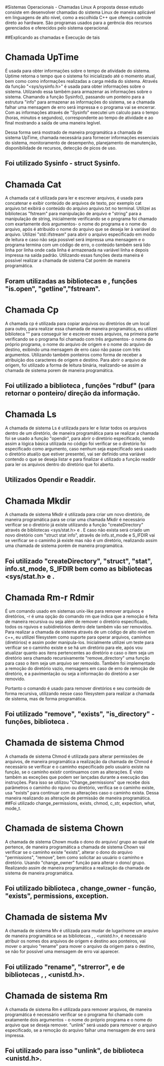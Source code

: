 #Sistemas Operacionais - Chamadas Linux
A proposta desse estudo consiste em desenvolver chamadas do sistema Linux de maneira aplicável em linguagens de alto nível, como a escolhida C++ que ofereça controle direto ao hardware. São programas usados para a gerência dos recursos gerenciados e oferecidos pelo sistema operacional.

##Explicando as chamadas e Execução de tais
# Chamada UpTime 
É usada para obter informações sobre o tempo de atividade do sistema. Uptime retorna o tempo que o sistema foi inicializado até o momento atual, bem como como informações realizadas a carga média do sistema. Através da função "<sys/sysinfo.h>" é usada para obter informações sobre o sistema. Utilzando essa também para armazenar as informações sobre o sistema. Chamando a função Sysinfo(), passando um ponteiro para a estrutura "info" para armazenar as informações do sistema, se a chamada falhar uma mensagem de erro será impressa e o programa vai se encerrar. Com as informações através de "Sysinfo" executei um calculo para o tempo (horas, minutos e segundos), correspondente ao tempo de atividade e ao final mostrando a saída de uma maneira legível. 

Dessa forma será mostrado de maneira programática a chamada de sistema UpTime, chamada necessária para fornecer informações essenciais do sistema, monitoramento de desempenho, planejamento de manutenção, disponibilidade de recursos, detecção de picos de uso. 
## Foi utilizado Sysinfo - struct Sysinfo.


# Chamada Cat 
A chamada cat é utilizada para ler e escrever arquivos, é usada para concatenar e exibir conteúdo de arquivos de texto, por exemplo cat arquivo.txt exibirá o conteúdo do arquivo arquivo.txt no terminal. Utilizei as bibliotecas "fstream" para manipulação de arquivo e "string" para a manipulação de string, inicialmente verificando se o programa foi chamado com exartamente dois argumentos- o nome do programa e o nome do arquivo, após é atribuido o nome do arquivo que se deseja ler à variável do arquivo. Utilizei "std::ifstream" para abrir o arquivo especificado em modo de leitura e caso não seja possível será impressa uma mensagem e o programa termina com um código de erro, o conteúdo também será lido linha por linha onde cada linha é armazenada na variável linha e depois impressa na saída padrão. Utilizando essas funções desta maneira é possível realizar a chamada de sistema Cat porém de maneira programática.
## Foram utilizadas as bibliotecas <fstream> e <string>, funções "is.open", "getline","fstream".

 # Chamada Cp
A chamada cp é utilizada para copiar arquivos ou diretórios de um local para outro, para realizar essa chamada de maneira programática, eu utilizei  biblioteca "<fstream>" para conseguir ler e escrever esses arquivos, na primeira parte verificando se o programa foi chamado com três argumentos- o nome do próprio programa, o nome do arquivo de origem e o nome do arquivo de destino, exibindo uma mensagem de erro caso não passe com três argumentos. Utilizando também ponteiros como forma de receber a atribuição dos caracteres de origem  e destino. Para abrir o arquivo de origem, foi utilizado a forma de leitura binária, realizando-se assim a chamada de sistema porem de maneira programática.
## Foi utilizado a biblioteca <fstream>, funções "rdbuf" (para retornar o ponteiro/ direção da informação. 


# Chamada Ls
A chamada de sistema Ls é utilizada para ler e listar todos os arquivos dentro de um diretório, de maneira programática para se realizar a chamada foi se usado a função "opendir", para abrir o diretório especificado, sendo assim a lógica básica utilizada no código foi verificar se o diretório foi especificado como argumento, caso nenhum seja especificado será usado o diretório atual(o que estiver presente), vai ser definido uma variável contendo o que se deseja listar e para finalizar é utilizado a função readdir para ler os arquivos dentro do diretório que foi aberto.
## Utilizados Opendir e Readdir.

# Chamada Mkdir
A chamada de sistema Mkdir é utilizada para criar um novo diretório, de maneira programática para se criar uma chamada Mkdir é necessário verificar se o diretório já existe utilizando a função "createDirectory" através de bibliotecas <sys/stat.h> e <string>. E caso não exista será criado um novo diretório com "struct stat info", atravês de info.st_mode e S_IFDIR vai se verificar se o caminho já existe mas não é um diretório, realizando assim uma chamada de sistema porém de maneira programática.
## Foi utilizado "createDirectory", "struct", "stat", info.st_mode, S_IFDIR bem como as bibliotecas <sys/stat.h> e <string>.

# Chamada Rm-r Rdmir
É um comando usado em sistemas unix-like para remover arquivos e diretórios, -r é uma opção do comando rm que indica que a remoção é feita de maneira recursiva ou seja além de remover o diretório especificado, todos os rquivos e subidiretórios dentro dele também vão ser removidos. Para realizar a chamada de sistema através de um código de alto nível em c++, eu utilizei filesystem como suporte para operar arquivos, caminhos (diretórios) e assim poder manipula-los. Inicialmente utilizei um teste para verificar se o caminho existe e se há um diretório para ele, após vou atualizar quanto aos itens pertencentes ao diretório e caso o item seja um diretório sera chamado recursivamente "remove_directory" uma função para caso o item seja um arquivo ser removido. Também foi implementado a remoção do diretório vazio, mensagens em caso de erro de remoção de diretório, e a pavimentação ou seja a informação do diretório a ser removido.

Portanto o comando é usado para remover diretórios e seu conteúdo de forma recursiva, utilizando nesse caso filesystem para realizar a  chamada de sistema, mas de forma programática.
## Foi utilizado "remove", "exists", "is_directory" - funções, biblioteca <filesystem>.

# Chamada de sistema Chmod
A chamada de sistema Chmod é utilizada para alterar permissões de arquivos, de maneira programática a realização da chamada de Chmod é necessário se verificar e o caminho especificado pelo usuário existe na função, se o caminho existir continuamos com as alterações. É visto também as exceções que podem ser lançadas durante a execução das instruções.
Para isso se utilizou "Change_permissions" que recebe dois parâmetros o caminho do rquivo ou diretório, verifica se o caminho existe, usa "exists" para continuar com as alterações caso o caminho exista. Dessa maneira realizando as alteraçõe de permissão de maneira programática.
##Foi utilizado change_permissions, exists, chmod, c_str, expection, what, mode_t.

# Chamada de sistema Chown
A chamada de sistema Chown muda o dono do arquivo/ grupo ao qual ele pertence, de maneira programática a chamada de sistema Chown vai verificar se o caminho existe "exists", alterar o dono do arquivo "permissions", "remove", bem como solicitar ao usuário o caminho e diretório. Usando "change_owner" função para alterar o dono/ grupo. Realizando assim de maneira programática a realização da chamada de sistema de maneira programática.
## Foi utilizado biblioteca <Filesystem>, change_owner - função, "exists", permissions, exception.

# Chamada de sistema Mv
A chamada de sistema Mv é utilizada para mudar de lugar/nome um arquivo de maneira programática se as bibliotecas <cstring>, <cerrno>, <unistd.h>, é necessário atribuir os nomes dos arquivos de origem e destino aos ponteiros, vai mover o arquivo "rename" para mover o arquivo da origem para o destino, se não for possível uma mensagem de erro vai aparecer. 
## Foi utilizado "rename", "strerror", e de bibliotecas <Cstring>, <cerrno>, <unistd.h>.

# Chamada de sistema Rm
A chamada de sistema Rm é utilizada para remover arquivos, de maneira programática é necessário verificar se o programa foi chamado com exatamente dois argumentos - o nome do próprio programa e o nome do arquivo que se deseja remover. "unlink" será usado para remover o arquivo especificado, se a remoção do arquivo falhar uma mensagem de erro será impressa.
## Foi utilizado para isso "unlink", de biblioteca <unistd.h>.





